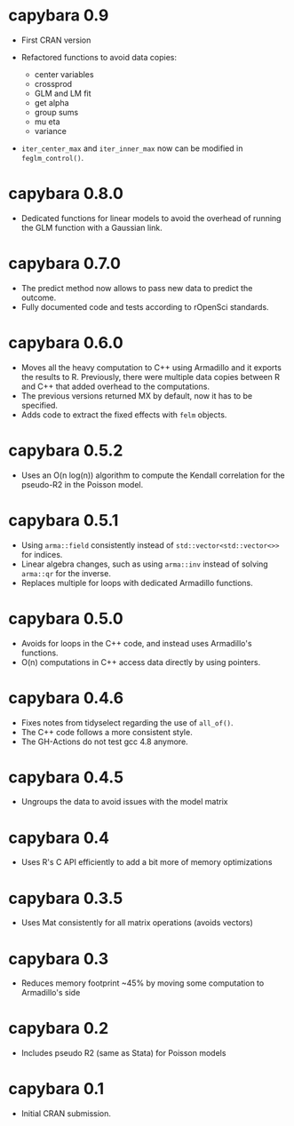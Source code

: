 # capybara 0.9

* First CRAN version

* Refactored functions to avoid data copies:
  * center variables
  * crossprod
  * GLM and LM fit
  * get alpha
  * group sums
  * mu eta
  * variance

* `iter_center_max` and `iter_inner_max` now can be modified in
  `feglm_control()`.

# capybara 0.8.0

* Dedicated functions for linear models to avoid the overhead of running
  the GLM function with a Gaussian link.

# capybara 0.7.0

* The predict method now allows to pass new data to predict the outcome.
* Fully documented code and tests according to rOpenSci standards.

# capybara 0.6.0

* Moves all the heavy computation to C++ using Armadillo and it exports the 
  results to R. Previously, there were multiple data copies between R and C++
  that added overhead to the computations.
* The previous versions returned MX by default, now it has to be specified.
* Adds code to extract the fixed effects with `felm` objects.

# capybara 0.5.2

* Uses an O(n log(n)) algorithm to compute the Kendall correlation for the
  pseudo-R2 in the Poisson model.

# capybara 0.5.1

* Using `arma::field` consistently instead of `std::vector<std::vector<>>` for indices.
* Linear algebra changes, such as using `arma::inv` instead of solving `arma::qr` for the inverse.
* Replaces multiple for loops with dedicated Armadillo functions.

# capybara 0.5.0

* Avoids for loops in the C++ code, and instead uses Armadillo's functions.
* O(n) computations in C++ access data directly by using pointers.

# capybara 0.4.6

* Fixes notes from tidyselect regarding the use of `all_of()`.
* The C++ code follows a more consistent style.
* The GH-Actions do not test gcc 4.8 anymore.

# capybara 0.4.5

* Ungroups the data to avoid issues with the model matrix

# capybara 0.4

* Uses R's C API efficiently to add a bit more of memory optimizations

# capybara 0.3.5

* Uses Mat<T> consistently for all matrix operations (avoids vectors)

# capybara 0.3

* Reduces memory footprint ~45% by moving some computation to Armadillo's side

# capybara 0.2

* Includes pseudo R2 (same as Stata) for Poisson models

# capybara 0.1

* Initial CRAN submission.
